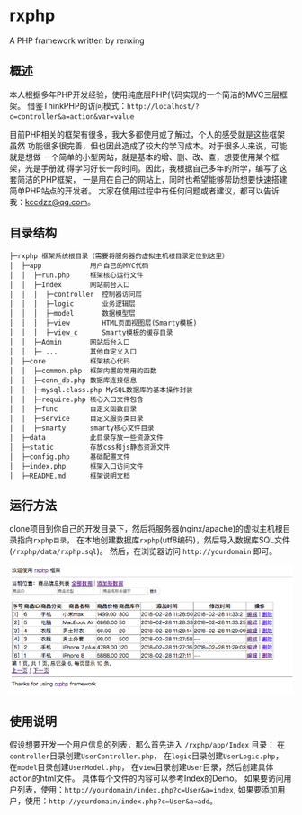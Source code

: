 # rxphp
A PHP framework written by renxing

概述
--------
本人根据多年PHP开发经验，使用纯底层PHP代码实现的一个简洁的MVC三层框架。
借鉴ThinkPHP的访问模式：`http://localhost/?c=controller&a=action&var=value`

目前PHP相关的框架有很多，我大多都使用或了解过，个人的感受就是这些框架虽然
功能很多很完善，但也因此造成了较大的学习成本。对于很多人来说，可能就是想做
一个简单的小型网站，就是基本的增、删、改、查，想要使用某个框架，光是手册就
得学习好长一段时间。因此，我根据自己多年的所学，编写了这套简洁的PHP框架，
一是用在自己的网站上，同时也希望能够帮助想要快速搭建简单PHP站点的开发者。
大家在使用过程中有任何问题或者建议，都可以告诉我：kccdzz@qq.com。

目录结构
--------
    ├─rxphp 框架系统根目录（需要将服务器的虚拟主机根目录定位到这里）
    │  ├─app            用户自己的MVC代码
    │  │  ├─run.php     框架核心运行文件
    │  │  ├─Index       网站前台入口
    │  │  │  ├─controller  控制器访问层
    │  │  │  ├─logic       业务逻辑层
    │  │  │  ├─model       数据模型层
    │  │  │  ├─view        HTML页面视图层(Smarty模板)
    │  │  │  ├─view_c      Smarty模板的缓存目录
    │  │  ├─Admin       网站后台入口
    │  │  ├─ ...        其他自定义入口
    │  ├─core           框架核心代码
    │  │  ├─common.php  框架内置的常用的函数
    │  │  ├─conn_db.php 数据库连接信息
    │  │  ├─mysql.class.php MySQL数据库的基本操作封装
    │  │  ├─require.php 核心入口文件包含
    │  │  ├─func        自定义函数目录
    │  │  ├─service     自定义服务类目录
    │  │  ├─smarty      smarty核心文件目录
    │  ├─data           此目录存放一些资源文件
    │  ├─static         存放css和js静态资源文件
    │  ├─config.php     基础配置文件
    │  ├─index.php      框架入口访问文件
    │  ├─README.md      框架说明文档

运行方法
--------
clone项目到你自己的开发目录下，然后将服务器(nginx/apache)的虚拟主机根目录指向`rxphp目录`，
在本地创建数据库`rxphp`(utf8编码)，然后导入数据库SQL文件(`/rxphp/data/rxphp.sql`)。
然后，在浏览器访问 `http://yourdomain` 即可。


![Alt text](https://raw.githubusercontent.com/kccdzz/rxphp/master/data/png/web1.png)

使用说明
--------
假设想要开发一个用户信息的列表，那么首先进入 `/rxphp/app/Index` 目录：
在`controller`目录创建`UserController.php`，
在`logic`目录创建`UserLogic.php`，
在`model`目录创建`UserModel.php`，
在`view`目录创建`User`目录，然后创建具体action的html文件。
具体每个文件的内容可以参考Index的Demo。
如果要访问用户列表，使用：`http://yourdomain/index.php?c=User&a=index`,
如果要添加用户，使用：`http://yourdomain/index.php?c=User&a=add`。





















